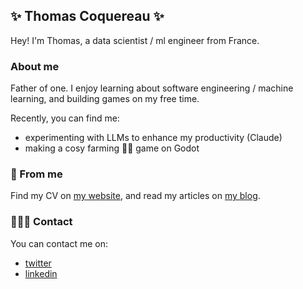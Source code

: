 ## ✨ Thomas Coquereau ✨ 

Hey! I'm Thomas, a data scientist / ml engineer from France.

### About me

Father of one.
I enjoy learning about software engineering / machine learning, and building games on my free time.

Recently, you can find me:
- experimenting with LLMs to enhance my productivity (Claude)
- making a cosy farming 🧑‍🌾 game on Godot

### 📝 From me

Find my CV on [my website](https://thomascoquereau.com/), and read my articles on [my blog](https://thomascoquereau.com/blog/).

### 🧑‍🤝‍🧑 Contact

 You can contact me on:
- [twitter](https://x.com/TCoquereau)
- [linkedin](https://www.linkedin.com/in/thomas-coquereau/)


<!--
**Cokral/Cokral** is a ✨ _special_ ✨ repository because its `README.md` (this file) appears on your GitHub profile.

Here are some ideas to get you started:

- 🔭 I’m currently working on ...
- 🌱 I’m currently learning ...
- 👯 I’m looking to collaborate on ...
- 🤔 I’m looking for help with ...
- 💬 Ask me about ...
- 📫 How to reach me: ...
- 😄 Pronouns: ...
- ⚡ Fun fact: ...
-->
